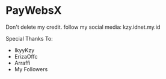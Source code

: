 # PayWebsX

Don't delete my credit.
follow my social media: kzy.idnet.my.id

Special Thanks To:
- IkyyKzy
- ErizaOffc
- Arraffi
- My Followers
